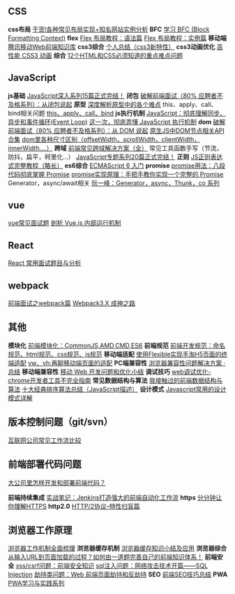 ## **CSS**

**css布局**
[干货!各种常见布局实现+知名网站实例分析](http://link.zhihu.com/?target=https%3A//juejin.im/post/5aa252ac518825558001d5de)
**BFC**
[学习 BFC (Block Formatting Context)](http://link.zhihu.com/?target=https%3A//juejin.im/post/59b73d5bf265da064618731d)
**flex**
[Flex 布局教程：语法篇](http://link.zhihu.com/?target=https%3A//link.juejin.im/%3Ftarget%3Dhttp%253A%252F%252Fwww.ruanyifeng.com%252Fblog%252F2015%252F07%252Fflex-grammar.html)
[Flex 布局教程：实例篇](http://link.zhihu.com/?target=https%3A//link.juejin.im/%3Ftarget%3Dhttp%253A%252F%252Fwww.ruanyifeng.com%252Fblog%252F2015%252F07%252Fflex-examples.html)
**移动端**
[腾讯移动Web前端知识库](http://link.zhihu.com/?target=https%3A//link.juejin.im/%3Ftarget%3Dhttps%253A%252F%252Fgithub.com%252Fhoosin%252Fmobile-web-favorites)
**css3综合**
[个人总结（css3新特性）](http://link.zhihu.com/?target=https%3A//juejin.im/post/5a0c184c51882531926e4294)
**css3动画优化**
[高性能 CSS3 动画](http://link.zhihu.com/?target=https%3A//link.juejin.im/%3Ftarget%3Dhttps%253A%252F%252Fgithub.com%252FAlloyTeam%252FMars%252Fblob%252Fmaster%252Fperformance%252Fhigh-performance-css3-animation.md)
**综合**
[12个HTML和CSS必须知道的重点难点问题](http://link.zhihu.com/?target=https%3A//juejin.im/post/5a954add6fb9a06348538c0d)

##  **JavaScript**

**js基础**
[JavaScript深入系列15篇正式完结！](http://link.zhihu.com/?target=https%3A//juejin.im/post/59278e312f301e006c2e1510)
**闭包**
[破解前端面试（80% 应聘者不及格系列）：从闭包说起](http://link.zhihu.com/?target=https%3A//juejin.im/post/58f1fa6a44d904006cf25d22)
**原型**
[深度解析原型中的各个难点](http://link.zhihu.com/?target=https%3A//juejin.im/post/5aa78fe66fb9a028d2079ca4)
this、apply、call、bind相关问题
[this、apply、call、bind](http://link.zhihu.com/?target=https%3A//juejin.im/post/59bfe84351882531b730bac2)
**js执行机制**
[JavaScript：彻底理解同步、异步和事件循环(Event Loop)](http://link.zhihu.com/?target=https%3A//link.juejin.im/%3Ftarget%3Dhttps%253A%252F%252Fsegmentfault.com%252Fa%252F1190000004322358)
[这一次，彻底弄懂 JavaScript 执行机制](http://link.zhihu.com/?target=https%3A//juejin.im/post/59e85eebf265da430d571f89)
**dom**
[破解前端面试（80% 应聘者不及格系列）：从 DOM 说起](http://link.zhihu.com/?target=https%3A//juejin.im/post/58f558efac502e006c3e5c97)
[原生JS中DOM节点相关API合集](http://link.zhihu.com/?target=https%3A//link.juejin.im/%3Ftarget%3Dhttps%253A%252F%252Fmicrozz.com%252F2017%252F04%252F06%252Fjsdom%252F)
[dom里各种尺寸区别（offsetWidth，scrollWidth，clientWidth，innerWidth....）](http://link.zhihu.com/?target=https%3A//link.juejin.im/%3Ftarget%3Dhttps%253A%252F%252Fgithub.com%252Fpramper%252FBlog%252Fissues%252F10)
**跨域**
[前端常见跨域解决方案（全）](http://link.zhihu.com/?target=https%3A//link.juejin.im/%3Ftarget%3Dhttps%253A%252F%252Fsegmentfault.com%252Fa%252F1190000011145364)
常见工具函数手写（节流，防抖，扁平，柯里化...）
[JavaScript专题系列20篇正式完结！](http://link.zhihu.com/?target=https%3A//juejin.im/post/59eff1fb6fb9a044ff30a942)
**正则**
[JS正则表达式完整教程（略长）](http://link.zhihu.com/?target=https%3A//juejin.im/post/5965943ff265da6c30653879)
**es6综合**
[ECMAScript 6 入门](http://link.zhihu.com/?target=https%3A//link.juejin.im/%3Ftarget%3Dhttp%253A%252F%252Fes6.ruanyifeng.com%252F)
**promise**
[promise用法：八段代码彻底掌握 Promise](http://link.zhihu.com/?target=https%3A//juejin.im/post/597724c26fb9a06bb75260e8)
[promise实现原理：手把手教你实现一个完整的 Promise](http://link.zhihu.com/?target=https%3A//juejin.im/post/5b16800fe51d4506ae719bae)
Generator，async/await相关
[阮一峰：Generator，async，Thunk，co 系列](http://link.zhihu.com/?target=https%3A//link.juejin.im/%3Ftarget%3Dhttp%253A%252F%252Fwww.ruanyifeng.com%252Fblog%252F2015%252F04%252Fgenerator.html)

##  **vue**

[vue常见面试题](http://link.zhihu.com/?target=https%3A//juejin.im/post/5aa00229f265da239b40fc02)
[剖析 Vue.js 内部运行机制](http://link.zhihu.com/?target=https%3A//juejin.im/book/5a36661851882538e2259c0f)

##  **React**

[React 常用面试题目与分析](http://link.zhihu.com/?target=https%3A//link.juejin.im/%3Ftarget%3Dhttps%253A%252F%252Fzhuanlan.zhihu.com%252Fp%252F24856035%2523tipjar)

##  **webpack**

[前端面试之webpack篇](http://link.zhihu.com/?target=https%3A//juejin.im/post/59cb6307f265da064e1f65b9%23heading-5)
[Webpack3.X 成神之路](http://link.zhihu.com/?target=https%3A//link.juejin.im/%3Ftarget%3Dhttp%253A%252F%252Fjspang.com%252F2017%252F09%252F16%252Fwebpack3-2%252F)

##  **其他**

**模块化**
[前端模块化：CommonJS,AMD,CMD,ES6](http://link.zhihu.com/?target=https%3A//juejin.im/post/5aaa37c8f265da23945f365c)
**前端规范**
[前端开发规范：命名规范、html规范、css规范、js规范](http://link.zhihu.com/?target=https%3A//juejin.im/post/592d4a5b0ce463006b43b6da)
**移动端适配**
[使用Flexible实现手淘H5页面的终端适配](http://link.zhihu.com/?target=https%3A//link.juejin.im/%3Ftarget%3Dhttps%253A%252F%252Fgithub.com%252Famfe%252Farticle%252Fissues%252F17)
[vw、vh:再聊移动端页面的适配](http://link.zhihu.com/?target=https%3A//link.juejin.im/%3Ftarget%3Dhttps%253A%252F%252Fwww.w3cplus.com%252Fcss%252Fvw-for-layout.html)
**PC端兼容性**
[浏览器兼容性问题解决方案 · 总结](http://link.zhihu.com/?target=https%3A//juejin.im/post/59a3f2fe6fb9a0249471cbb4)
**移动端兼容性**
[移动 Web 开发问题和优化小结](http://link.zhihu.com/?target=https%3A//juejin.im/post/5ab4f1066fb9a028e11fe49c)
**调试技巧**
[web调试优化-chrome开发者工具不完全指南](http://link.zhihu.com/?target=https%3A//juejin.im/post/59ffad656fb9a0450b65c4c0)
**常见数据结构与算法**
[我接触过的前端数据结构与算法](http://link.zhihu.com/?target=https%3A//juejin.im/post/5958bac35188250d892f5c91)
[十大经典排序算法总结（JavaScript描述）](http://link.zhihu.com/?target=https%3A//juejin.im/post/57dcd394a22b9d00610c5ec8)
**设计模式**
[Javascript常用的设计模式详解](http://link.zhihu.com/?target=https%3A//link.juejin.im/%3Ftarget%3Dhttps%253A%252F%252Fwww.cnblogs.com%252Ftugenhua0707%252Fp%252F5198407.html)

##  **版本控制问题（git/svn）**

[互联网公司常见工作流比较](http://link.zhihu.com/?target=https%3A//link.juejin.im/%3Ftarget%3Dhttps%253A%252F%252Fgithub.com%252Fgeeeeeeeeek%252Fgit-recipes%252Fwiki%252F3.5-%2525E5%2525B8%2525B8%2525E8%2525A7%252581%2525E5%2525B7%2525A5%2525E4%2525BD%25259C%2525E6%2525B5%252581%2525E6%2525AF%252594%2525E8%2525BE%252583)

##  **前端部署代码问题**

[大公司里怎样开发和部署前端代码？](http://link.zhihu.com/?target=https%3A//link.juejin.im/%3Ftarget%3Dhttps%253A%252F%252Fwww.zhihu.com%252Fquestion%252F20790576)

**前端持续集成**
[实战笔记：Jenkins打造强大的前端自动化工作流](http://link.zhihu.com/?target=https%3A//juejin.im/post/5ad1980e6fb9a028c42ea1be)
**https**
[分分钟让你理解HTTPS](http://link.zhihu.com/?target=https%3A//juejin.im/post/5ad6ad575188255c272273c4)
**http2.0**
[HTTP/2协议–特性扫盲篇](http://link.zhihu.com/?target=https%3A//link.juejin.im/%3Ftarget%3Dhttps%253A%252F%252Fwww.cnblogs.com%252Fyingsmirk%252Fp%252F5248506.html)

##  **浏览器工作原理**

[浏览器工作机制全面梳理](http://link.zhihu.com/?target=https%3A//juejin.im/post/5a6547d0f265da3e283a1df7)
**浏览器缓存机制**
[浏览器缓存知识小结及应用](http://link.zhihu.com/?target=https%3A//link.juejin.im/%3Ftarget%3Dhttp%253A%252F%252Fwww.cnblogs.com%252Flyzg%252Fp%252F5125934.html)
**浏览器综合**
[从输入URL到页面加载的过程？如何由一道题完善自己的前端知识体系！](http://link.zhihu.com/?target=https%3A//link.juejin.im/%3Ftarget%3Dhttps%253A%252F%252Fzhuanlan.zhihu.com%252Fp%252F34453198%253Fgroup_id%253D957277540147056640)
**前端安全**
[xss/csrf问题：前端安全知识](http://link.zhihu.com/?target=https%3A//juejin.im/post/59dc2b7a6fb9a0451869ae3a)
[sql注入问题：网络攻击技术开篇——SQL Injection](http://link.zhihu.com/?target=https%3A//link.juejin.im/%3Ftarget%3Dhttp%253A%252F%252Fwww.cnblogs.com%252Frush%252Farchive%252F2011%252F12%252F31%252F2309203.html)
[劫持类问题：Web 前端页面劫持和反劫持](http://link.zhihu.com/?target=https%3A//juejin.im/post/593df628da2f60006728cff2)
**SEO**
[前端SEO技巧总结](http://link.zhihu.com/?target=https%3A//link.juejin.im/%3Ftarget%3Dhttps%253A%252F%252Fwww.cnblogs.com%252FEnSnail%252Fp%252F5671345.html)
**PWA**
[PWA学习与实践系列](http://link.zhihu.com/?target=https%3A//juejin.im/post/5ac8a67c5188255c5668b0b8)

